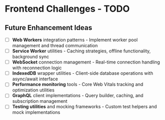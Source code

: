 # Frontend Challenges - TODO

## Future Enhancement Ideas

- [ ] **Web Workers** integration patterns - Implement worker pool management and thread communication
- [ ] **Service Worker** utilities - Caching strategies, offline functionality, background sync  
- [ ] **WebSocket** connection management - Real-time connection handling with reconnection logic
- [ ] **IndexedDB** wrapper utilities - Client-side database operations with async/await interface
- [ ] **Performance monitoring** tools - Core Web Vitals tracking and optimization utilities
- [ ] **GraphQL** client implementations - Query builder, caching, and subscription management
- [ ] **Testing utilities** and mocking frameworks - Custom test helpers and mock implementations